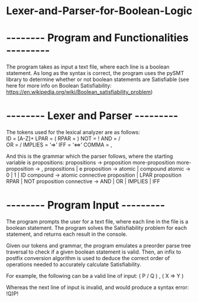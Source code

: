# Lexer-and-Parser-for-Boolean-Logic

# -------- Program and Functionalities ---------

The program takes as input a text file, where each line is a boolean statement. As long as the syntax is correct, the program uses the pySMT library to determine whether or not boolean statements are Satisfiable (see here for more info on Boolean Satisfiability: https://en.wikipedia.org/wiki/Boolean_satisfiability_problem)

# -------- Lexer and Parser ---------

The tokens used for the lexical analyzer are as follows:<br>
    ID = [A-Z]+
    LPAR = (
    RPAR = )
    NOT = !
    AND = /\
    OR = \/
    IMPLIES = ‘=>’
    IFF = ‘<=>’
    COMMA = ,

And this is the grammar which the parser follows, where the starting variable is propositions:
    propositions -> proposition more-proposition
    more-proposition -> , propositions | e
    proposition -> atomic | compound
    atomic -> 0 | 1 | ID
    compound -> atomic connective proposition | LPAR proposition RPAR | NOT proposition
    connective -> AND | OR | IMPLIES | IFF


# -------- Program Input ---------

The program prompts the user for a text file, where each line in the file is a boolean statement. The program solves the Satisfiability problem for each statement, and returns each result in the console. 

Given our tokens and grammar, the program emulates a preorder parse tree traversal to check if a given boolean statement is valid. Then,  an infix to postfix conversion algorithm is used to deduce the correct order of operations needed to accurately calculate Satisfiability.


For example, the following can be a valid line of input:
( P \/ Q ) , ( X => Y )

Whereas the next line of input is invalid, and would produce a syntax error:
!Q)P!
